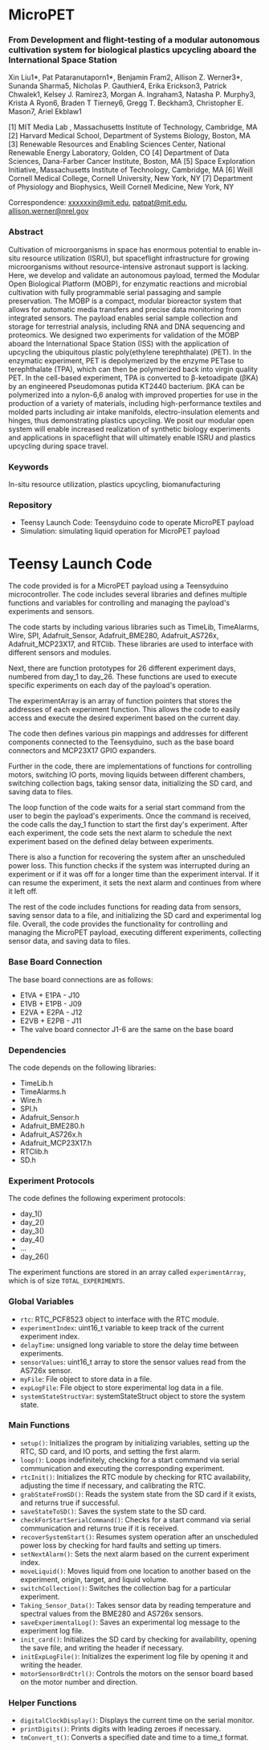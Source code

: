 # MicroPET
###  From Development and flight-testing of a modular autonomous cultivation system for biological plastics upcycling aboard the International Space Station

Xin Liu1*, Pat Pataranutaporn1*, Benjamin Fram2, Allison Z. Werner3*, Sunanda Sharma5, Nicholas P. Gauthier4, Erika Erickson3, Patrick Chwalek1, Kelsey J. Ramirez3, Morgan A. Ingraham3, Natasha P. Murphy3, Krista A Ryon6, Braden T Tierney6, Gregg T. Beckham3, Christopher E. Mason7, Ariel Ekblaw1

[1] MIT Media Lab	, Massachusetts Institute of Technology, Cambridge, MA 
[2] Harvard Medical School, Department of Systems Biology, Boston, MA 
[3] Renewable Resources and Enabling Sciences Center, National Renewable Energy Laboratory, Golden, CO 
[4] Department of Data Sciences, Dana-Farber Cancer Institute, Boston, MA
[5] Space Exploration Initiative, Massachusetts Institute of Technology, Cambridge, MA
[6] Weill Cornell Medical College, Cornell University, New York, NY
[7] Department of Physiology and Biophysics, Weill Cornell Medicine, New York, NY

Correspondence: xxxxxxin@mit.edu, patpat@mit.edu, allison.werner@nrel.gov

### Abstract
Cultivation of microorganisms in space has enormous potential to enable in-situ resource utilization (ISRU), but spaceflight infrastructure for growing microorganisms without resource-intensive astronaut support is lacking. Here, we develop and validate an autonomous payload, termed the Modular Open Biological Platform (MOBP), for enzymatic reactions and microbial cultivation with fully programmable serial passaging and sample preservation. The MOBP is a compact, modular bioreactor system that allows for automatic media transfers and precise data monitoring from integrated sensors. The payload enables serial sample collection and storage for terrestrial analysis, including RNA and DNA sequencing and proteomics. We designed two experiments for validation of the MOBP aboard the International Space Station (ISS) with the application of upcycling the ubiquitous plastic poly(ethylene terephthalate) (PET). In the enzymatic experiment, PET is depolymerized by the enzyme PETase to terephthalate (TPA), which can then be polymerized back into virgin quality PET. In the cell-based experiment, TPA is converted to β-ketoadipate (βKA) by an engineered Pseudomonas putida KT2440 bacterium. βKA can be polymerized into a nylon-6,6 analog with improved properties for use in the production of a variety of materials, including high-performance textiles and molded parts including air intake manifolds, electro-insulation elements and hinges, thus demonstrating plastics upcycling. We posit our modular open system will enable increased realization of synthetic biology experiments and applications in spaceflight that will ultimately enable ISRU and plastics upcycling during space travel.

### Keywords
In-situ resource utilization, plastics upcycling, biomanufacturing

### Repository
- Teensy Launch Code: Teensyduino code to operate MicroPET payload
- Simulation: simulating liquid operation for MicroPET payload

# Teensy Launch Code
The code provided is for a MicroPET payload using a Teensyduino microcontroller. The code includes several libraries and defines multiple functions and variables for controlling and managing the payload's experiments and sensors.

The code starts by including various libraries such as TimeLib, TimeAlarms, Wire, SPI, Adafruit_Sensor, Adafruit_BME280, Adafruit_AS726x, Adafruit_MCP23X17, and RTClib. These libraries are used to interface with different sensors and modules.

Next, there are function prototypes for 26 different experiment days, numbered from day_1 to day_26. These functions are used to execute specific experiments on each day of the payload's operation.

The experimentArray is an array of function pointers that stores the addresses of each experiment function. This allows the code to easily access and execute the desired experiment based on the current day.

The code then defines various pin mappings and addresses for different components connected to the Teensyduino, such as the base board connectors and MCP23X17 GPIO expanders.

Further in the code, there are implementations of functions for controlling motors, switching IO ports, moving liquids between different chambers, switching collection bags, taking sensor data, initializing the SD card, and saving data to files.

The loop function of the code waits for a serial start command from the user to begin the payload's experiments. Once the command is received, the code calls the day_1 function to start the first day's experiment. After each experiment, the code sets the next alarm to schedule the next experiment based on the defined delay between experiments.

There is also a function for recovering the system after an unscheduled power loss. This function checks if the system was interrupted during an experiment or if it was off for a longer time than the experiment interval. If it can resume the experiment, it sets the next alarm and continues from where it left off.

The rest of the code includes functions for reading data from sensors, saving sensor data to a file, and initializing the SD card and experimental log file. Overall, the code provides the functionality for controlling and managing the MicroPET payload, executing different experiments, collecting sensor data, and saving data to files.

### Base Board Connection
The base board connections are as follows:
- E1VA + E1PA - J10
- E1VB + E1PB - J09
- E2VA + E2PA - J12
- E2VB + E2PB - J11
- The valve board connector J1-6 are the same on the base board

### Dependencies
The code depends on the following libraries:
- TimeLib.h
- TimeAlarms.h
- Wire.h
- SPI.h
- Adafruit_Sensor.h
- Adafruit_BME280.h
- Adafruit_AS726x.h
- Adafruit_MCP23X17.h
- RTClib.h
- SD.h

### Experiment Protocols
The code defines the following experiment protocols:
- day_1()
- day_2()
- day_3()
- day_4()
- ...
- day_26()

The experiment functions are stored in an array called `experimentArray`, which is of size `TOTAL_EXPERIMENTS`.

### Global Variables
- `rtc`: RTC_PCF8523 object to interface with the RTC module.
- `experimentIndex`: uint16_t variable to keep track of the current experiment index.
- `delayTime`: unsigned long variable to store the delay time between experiments.
- `sensorValues`: uint16_t array to store the sensor values read from the AS726x sensor.
- `myFile`: File object to store data in a file.
- `expLogFile`: File object to store experimental log data in a file.
- `systemStateStructVar`: systemStateStruct object to store the system state.

### Main Functions
- `setup()`: Initializes the program by initializing variables, setting up the RTC, SD card, and IO ports, and setting the first alarm.
- `loop()`: Loops indefinitely, checking for a start command via serial communication and executing the corresponding experiment.
- `rtcInit()`: Initializes the RTC module by checking for RTC availability, adjusting the time if necessary, and calibrating the RTC.
- `grabStateFromSD()`: Reads the system state from the SD card if it exists, and returns true if successful.
- `saveStateToSD()`: Saves the system state to the SD card.
- `checkForStartSerialCommand()`: Checks for a start command via serial communication and returns true if it is received.
- `recoverSystemStart()`: Resumes system operation after an unscheduled power loss by checking for hard faults and setting up timers.
- `setNextAlarm()`: Sets the next alarm based on the current experiment index.
- `moveLiquid()`: Moves liquid from one location to another based on the experiment, origin, target, and liquid volume.
- `switchCollection()`: Switches the collection bag for a particular experiment.
- `Taking_Sensor_Data()`: Takes sensor data by reading temperature and spectral values from the BME280 and AS726x sensors.
- `saveExperimentalLog()`: Saves an experimental log message to the experiment log file.
- `init_card()`: Initializes the SD card by checking for availability, opening the save file, and writing the header if necessary.
- `initExpLogFile()`: Initializes the experiment log file by opening it and writing the header.
- `motorSensorBrdCtrl()`: Controls the motors on the sensor board based on the motor number and direction.

### Helper Functions
- `digitalClockDisplay()`: Displays the current time on the serial monitor.
- `printDigits()`: Prints digits with leading zeroes if necessary.
- `tmConvert_t()`: Converts a specified date and time to a time_t format.
